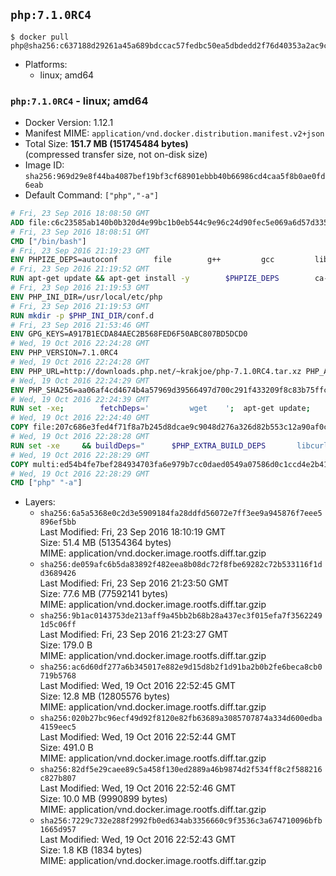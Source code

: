 ## `php:7.1.0RC4`

```console
$ docker pull php@sha256:c637188d29261a45a689bdccac57fedbc50ea5dbdedd2f76d40353a2ac9cff75
```

-	Platforms:
	-	linux; amd64

### `php:7.1.0RC4` - linux; amd64

-	Docker Version: 1.12.1
-	Manifest MIME: `application/vnd.docker.distribution.manifest.v2+json`
-	Total Size: **151.7 MB (151745484 bytes)**  
	(compressed transfer size, not on-disk size)
-	Image ID: `sha256:969d29e8f44ba4087bef19bf3cf68901ebbb40b66986cd4caa5f8b0ae0fd6eab`
-	Default Command: `["php","-a"]`

```dockerfile
# Fri, 23 Sep 2016 18:08:50 GMT
ADD file:c6c23585ab140b0b320d4e99bc1b0eb544c9e96c24d90fec5e069a6d57d335ca in / 
# Fri, 23 Sep 2016 18:08:51 GMT
CMD ["/bin/bash"]
# Fri, 23 Sep 2016 21:19:23 GMT
ENV PHPIZE_DEPS=autoconf 		file 		g++ 		gcc 		libc-dev 		make 		pkg-config 		re2c
# Fri, 23 Sep 2016 21:19:52 GMT
RUN apt-get update && apt-get install -y 		$PHPIZE_DEPS 		ca-certificates 		curl 		libedit2 		libsqlite3-0 		libxml2 		xz-utils 	--no-install-recommends && rm -r /var/lib/apt/lists/*
# Fri, 23 Sep 2016 21:19:53 GMT
ENV PHP_INI_DIR=/usr/local/etc/php
# Fri, 23 Sep 2016 21:19:53 GMT
RUN mkdir -p $PHP_INI_DIR/conf.d
# Fri, 23 Sep 2016 21:53:46 GMT
ENV GPG_KEYS=A917B1ECDA84AEC2B568FED6F50ABC807BD5DCD0
# Wed, 19 Oct 2016 22:24:28 GMT
ENV PHP_VERSION=7.1.0RC4
# Wed, 19 Oct 2016 22:24:28 GMT
ENV PHP_URL=http://downloads.php.net/~krakjoe/php-7.1.0RC4.tar.xz PHP_ASC_URL=
# Wed, 19 Oct 2016 22:24:29 GMT
ENV PHP_SHA256=aa06af4cd4674b4a57969d39566497d700c291f433209f8c83b75ffc1128d258 PHP_MD5=3493df23aa02af833198df94227cb6d9
# Wed, 19 Oct 2016 22:24:39 GMT
RUN set -xe; 		fetchDeps=' 		wget 	'; 	apt-get update; 	apt-get install -y --no-install-recommends $fetchDeps; 	rm -rf /var/lib/apt/lists/*; 		mkdir -p /usr/src; 	cd /usr/src; 		wget -O php.tar.xz "$PHP_URL"; 		if [ -n "$PHP_SHA256" ]; then 		echo "$PHP_SHA256 *php.tar.xz" | sha256sum -c -; 	fi; 	if [ -n "$PHP_MD5" ]; then 		echo "$PHP_MD5 *php.tar.xz" | md5sum -c -; 	fi; 		if [ -n "$PHP_ASC_URL" ]; then 		wget -O php.tar.xz.asc "$PHP_ASC_URL"; 		export GNUPGHOME="$(mktemp -d)"; 		for key in $GPG_KEYS; do 			gpg --keyserver ha.pool.sks-keyservers.net --recv-keys "$key"; 		done; 		gpg --batch --verify php.tar.xz.asc php.tar.xz; 		rm -r "$GNUPGHOME"; 	fi; 		apt-get purge -y --auto-remove $fetchDeps
# Wed, 19 Oct 2016 22:24:40 GMT
COPY file:207c686e3fed4f71f8a7b245d8dcae9c9048d276a326d82b553c12a90af0c0ca in /usr/local/bin/ 
# Wed, 19 Oct 2016 22:28:28 GMT
RUN set -xe 	&& buildDeps=" 		$PHP_EXTRA_BUILD_DEPS 		libcurl4-openssl-dev 		libedit-dev 		libsqlite3-dev 		libssl-dev 		libxml2-dev 	" 	&& apt-get update && apt-get install -y $buildDeps --no-install-recommends && rm -rf /var/lib/apt/lists/* 		&& docker-php-source extract 	&& cd /usr/src/php 	&& ./configure 		--with-config-file-path="$PHP_INI_DIR" 		--with-config-file-scan-dir="$PHP_INI_DIR/conf.d" 				--disable-cgi 				--enable-ftp 		--enable-mbstring 		--enable-mysqlnd 				--with-curl 		--with-libedit 		--with-openssl 		--with-zlib 				$PHP_EXTRA_CONFIGURE_ARGS 	&& make -j "$(nproc)" 	&& make install 	&& { find /usr/local/bin /usr/local/sbin -type f -executable -exec strip --strip-all '{}' + || true; } 	&& make clean 	&& docker-php-source delete 		&& apt-get purge -y --auto-remove -o APT::AutoRemove::RecommendsImportant=false $buildDeps
# Wed, 19 Oct 2016 22:28:29 GMT
COPY multi:ed54b4fe7bef284934703fa6e979b7cc0daed0549a07586d0c1ccd4e2b41884a in /usr/local/bin/ 
# Wed, 19 Oct 2016 22:28:29 GMT
CMD ["php" "-a"]
```

-	Layers:
	-	`sha256:6a5a5368e0c2d3e5909184fa28ddfd56072e7ff3ee9a945876f7eee5896ef5bb`  
		Last Modified: Fri, 23 Sep 2016 18:10:19 GMT  
		Size: 51.4 MB (51354364 bytes)  
		MIME: application/vnd.docker.image.rootfs.diff.tar.gzip
	-	`sha256:de059afc6b5da83892f482eea8b08dc72f8fbe69282c72b533116f1dd3689426`  
		Last Modified: Fri, 23 Sep 2016 21:23:50 GMT  
		Size: 77.6 MB (77592141 bytes)  
		MIME: application/vnd.docker.image.rootfs.diff.tar.gzip
	-	`sha256:9b1ac0143753de213aff9a45bb2b68b28a437ec3f015efa7f35622491d5c06ff`  
		Last Modified: Fri, 23 Sep 2016 21:23:27 GMT  
		Size: 179.0 B  
		MIME: application/vnd.docker.image.rootfs.diff.tar.gzip
	-	`sha256:ac6d60df277a6b345017e882e9d15d8b2f1d91ba2b0b2fe6beca8cb0719b5768`  
		Last Modified: Wed, 19 Oct 2016 22:52:45 GMT  
		Size: 12.8 MB (12805576 bytes)  
		MIME: application/vnd.docker.image.rootfs.diff.tar.gzip
	-	`sha256:020b27bc96ecf49d92f8120e82fb63689a3085707874a334d600edba4159eec5`  
		Last Modified: Wed, 19 Oct 2016 22:52:44 GMT  
		Size: 491.0 B  
		MIME: application/vnd.docker.image.rootfs.diff.tar.gzip
	-	`sha256:82df5e29caee89c5a458f130ed2889a46b9874d2f534ff8c2f588216c827b807`  
		Last Modified: Wed, 19 Oct 2016 22:52:46 GMT  
		Size: 10.0 MB (9990899 bytes)  
		MIME: application/vnd.docker.image.rootfs.diff.tar.gzip
	-	`sha256:7229c732e288f2992fb0ed634ab3356660c9f3536c3a674710096bfb1665d957`  
		Last Modified: Wed, 19 Oct 2016 22:52:43 GMT  
		Size: 1.8 KB (1834 bytes)  
		MIME: application/vnd.docker.image.rootfs.diff.tar.gzip
